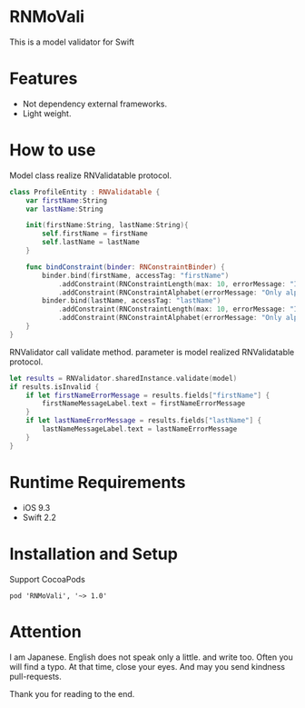 # RNMoVali
This is a model validator for Swift

# Features
- Not dependency external frameworks.
- Light weight.


# How to use

Model class realize RNValidatable protocol.

~~~swift
class ProfileEntity : RNValidatable {
    var firstName:String
    var lastName:String

    init(firstName:String, lastName:String){
        self.firstName = firstName
        self.lastName = lastName
    }

    func bindConstraint(binder: RNConstraintBinder) {
        binder.bind(firstName, accessTag: "firstName")
            .addConstraint(RNConstraintLength(max: 10, errorMessage: "Invalid range"))
            .addConstraint(RNConstraintAlphabet(errorMessage: "Only alphabets."))
        binder.bind(lastName, accessTag: "lastName")
            .addConstraint(RNConstraintLength(max: 10, errorMessage: "Invalid range"))
            .addConstraint(RNConstraintAlphabet(errorMessage: "Only alphabets."))
    }
}
~~~


RNValidator call validate method.
parameter is model realized RNValidatable protocol.

~~~swift
let results = RNValidator.sharedInstance.validate(model)
if results.isInvalid {
    if let firstNameErrorMessage = results.fields["firstName"] {
        firstNameMessageLabel.text = firstNameErrorMessage
    }
    if let lastNameErrorMessage = results.fields["lastName"] {
        lastNameMessageLabel.text = lastNameErrorMessage
    }
}
~~~


# Runtime Requirements

- iOS 9.3
- Swift 2.2

# Installation and Setup

Support CocoaPods

~~~podfile
pod 'RNMoVali', '~> 1.0'
~~~

# Attention

I am Japanese. English does not speak only a little. and write too.
Often you will find a typo. At that time, close your eyes. And may you send kindness pull-requests.

Thank you for reading to the end.
